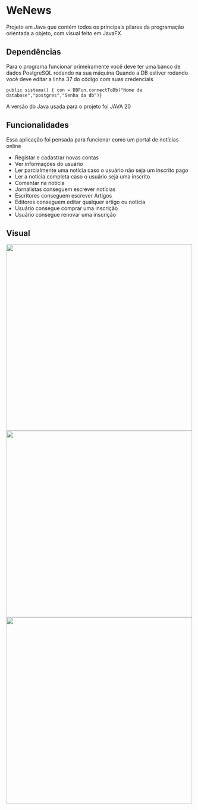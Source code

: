 # WeNews
Projeto em Java que contém todos os principais pilares da programação orientada a objeto, com visual feito em JavaFX

## Dependências
Para o programa funcionar primeiramente você deve ter uma banco de dados PostgreSQL rodando na sua máquina
Quando a DB estiver rodando você deve editar a linha 37 do código com suas credenciais

```
public sistema() { con = DBFun.connectToDb("Nome da database","postgres","Senha da db")}
```
A versão do Java usada para o projeto foi JAVA 20

## Funcionalidades
Essa aplicação foi pensada para funcionar como um portal de notícias online
+ Registar e cadastrar novas contas
+ Ver informações do usuário
+ Ler parcialmente uma notícia caso o usuário não seja um inscrito pago
+ Ler a notícia completa caso o usuário seja uma inscrito
+ Comentar na notícia
+ Jornalistas conseguem escrever notícias
+ Escritores conseguem escrever Artigos
+ Editores conseguem editar qualquer artigo ou notícia
+ Usuário consegue comprar uma inscrição
+ Usuário consegue renovar uma inscrição

## Visual
<div style="align: center">
  <img height="500em" src="https://github.com/T4vexx/WeNewsNewsletter/assets/68335367/273ed1f1-cf40-4140-a10a-2fbf86b4206b" />
  <img height="500em" src="https://github.com/T4vexx/WeNewsNewsletter/assets/68335367/2a922c89-a4c3-46ed-8730-9d5d4c290367" />
</div>
<div style="align: center">
  <img height="500em" src="https://github.com/T4vexx/WeNewsNewsletter/assets/68335367/e09776c6-c805-4f30-b907-fbe441ac5460" />
</div>
